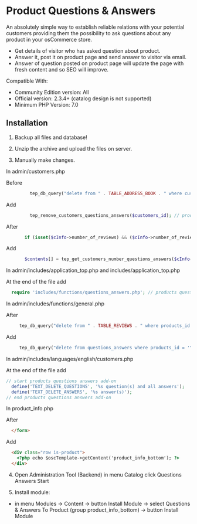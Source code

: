 Product Questions & Answers 
===========================

An absolutely simple way to establish reliable relations with your potential customers providing them the possibility to ask questions about any product in your osCommerce store.

* Get details of visitor who has asked question about product.
* Answer it, post it on product page and send answer to visitor via email.
* Answer of question posted on product page will update the page with fresh content and so SEO will improve.

Compatible With:

* Community Edition version: All 
* Official version: 2.3.4+ (catalog design is not supported)
* Minimum PHP Version: 7.0

Installation
------------

1. Backup all files and database!

2. Unzip the archive and upload the files on server.

3. Manually make changes.

In admin/customers.php 

Before

```php
         tep_db_query("delete from " . TABLE_ADDRESS_BOOK . " where customers_id = '" . (int)$customers_id . "'");
```

Add

```php
         tep_remove_customers_questions_answers($customers_id); // products questions answers add-on
```

After

```php
       if (isset($cInfo->number_of_reviews) && ($cInfo->number_of_reviews) > 0) $contents[] = array('text' => '<br />' . tep_draw_checkbox_field('delete_reviews', 'on', true) . ' ' . sprintf(TEXT_DELETE_REVIEWS, $cInfo->number_of_reviews));
```

Add

```php
       $contents[] = tep_get_customers_number_questions_answers($cInfo->customers_id); // products questions answers add-on
```

In admin/includes/application_top.php and includes/application_top.php

At the end of the file add

```php
  require 'includes/functions/questions_answers.php'; // products questions answers add-on
```

In admin/includes/functions/general.php

After

```php
     tep_db_query("delete from " . TABLE_REVIEWS . " where products_id = '" . (int)$product_id . "'");
```

Add

```php
     tep_db_query("delete from questions_answers where products_id = '" . (int)$product_id . "'"); // products questions answers add-on
```

In admin/includes/languages/english/customers.php

At the end of the file add

```php
// start products questions answers add-on
  define('TEXT_DELETE_QUESTIONS', '%s question(s) and all answers');
  define('TEXT_DELETE_ANSWERS', '%s answer(s)');
// end products questions answers add-on
```

In product_info.php

After

```html
  </form>
```
Add

```html
  <div class="row is-product">
    <?php echo $oscTemplate->getContent('product_info_bottom'); ?>
  </div>
```

4. Open Administration Tool (Backend) in menu Catalog click Questions Answers Start

5. Install module:

- in menu Modules -> Content -> button Install Module -> select Questions & Answers To Product (group product_info_bottom) -> button Install Module
